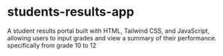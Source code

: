 # students-results-app
A student results portal built with HTML, Tailwind CSS, and JavaScript, allowing users to input grades and view a summary of their performance. specifically from grade 10 to 12
